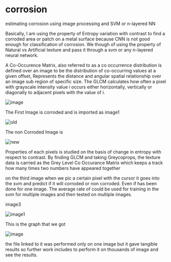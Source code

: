 # corrosion
estimating corrosion using image processing and SVM or n-layered NN


Basically, I am using the property of Entropy variation with contrast to find a corroded area or patch on a metal surface because CNN is not good enough for classification of corrosion. We though of using the property of Natural vs Artificial texture and pass it through a svm or any n-layered neural network.

A Co-Occurence Matrix, also referred to as a co occurrence distribution is defined over an image to be the distribution of co-occurring values at a given offset, Represents the distance and angular spatial relationship over an image sub region of specific size. The GLCM calculates how often a pixel with grayscale intensity value i occurs either horizontally, vertically or diagonally to adjacent pixels with the value of i. 

![image](https://user-images.githubusercontent.com/27013287/62852151-3c432e80-bd06-11e9-95eb-1dba3fa6c923.png)





The First Image is corroded and is imported as image1

![old](https://user-images.githubusercontent.com/27013287/62388194-4c2a7800-b57a-11e9-932d-b3826d97329e.jpg)


The non Corroded Image is 


![new](https://user-images.githubusercontent.com/27013287/62390693-80089c00-b580-11e9-826d-3b3963acef22.jpg)


Properties of each pixels is studied on the basis of change in entropy with respect to contrast. By finding GLCM and taking Greycoprops, the texture data is carried as the Grey Level Co Occurance Matrix which keeps a track how many times two numbers have appeared together

on the third image when we pic a certain pixel with the cursor it goes into the svm and predict if it will corroded or non corroded. Even if has been done for one image. The average rate of could be used for training in the svm for multiple images and then tested on multiple images. 

image3


![image1](https://user-images.githubusercontent.com/27013287/62392090-2904c600-b584-11e9-84c1-e161a0117f1e.jpg)


This is the graph that we got


![image](https://user-images.githubusercontent.com/27013287/62846772-3f332480-bcf0-11e9-9a72-ac0744d24c21.png)



the file linked to it was performed only on one image but it gave tangible results so further work includes to perform it on thousands of image and see the results. 
